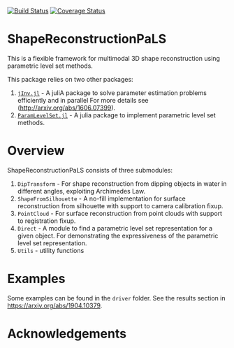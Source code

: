[![Build Status](https://travis-ci.com/BGUCompSci/ShapeReconstructionPaLS.jl.svg?branch=master)](https://travis-ci.com/BGUCompSci/ShapeReconstructionPaLS.jl)
[![Coverage Status](https://coveralls.io/repos/github/BGUCompSci/ShapeReconstructionPaLS.jl/badge.svg?branch=master)](https://coveralls.io/github/BGUCompSci/ShapeReconstructionPaLS.jl?branch=master)

# ShapeReconstructionPaLS
This is a flexible framework for multimodal 3D shape reconstruction using parametric level set methods. 

This package relies on two other packages:
1. [`jInv.jl`](https://github.com/JuliaInv/jInv.jl) - A juliA package to solve parameter estimation problems efficiently and in parallel  For more details see (http://arxiv.org/abs/1606.07399).
2. [`ParamLevelSet.jl`](https://github.com/JuliaInv/ParamLevelSet.jl) - A julia package to implement parametric level set methods.

# Overview

ShapeReconstructionPaLS consists of three submodules:

1. `DipTransform` - For shape reconstruction from dipping objects in water in different angles, exploiting Archimedes Law.
2. `ShapeFromSilhouette` - A no-fill implementation for surface reconstruction from silhouette with support to camera calibration fixup. 
3. `PointCloud` - For surface reconstruction from point clouds with support to registration fixup. 
4. `Direct` - A module to find a parametric level set representation for a given object. For demonstrating the expressiveness of the parametric level set representation.
5. `Utils` - utility functions

# Examples

Some examples can be found in the `driver` folder. See the results section in https://arxiv.org/abs/1904.10379.

# Acknowledgements


